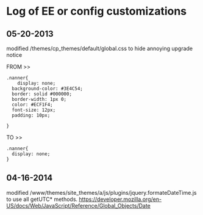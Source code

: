 # Log of EE or config customizations

## 05-20-2013

modified /themes/cp_themes/default/global.css to hide annoying upgrade notice

FROM >>
```
.nanner{
    display: none;
  background-color: #3E4C54;
  border: solid #000000;
  border-width: 1px 0;
  color: #ECF1F4;
  font-size: 12px;
  padding: 10px;

}
```

TO >>
```
.nanner{
  display: none;
}
```


## 04-16-2014
modified /www/themes/site_themes/a/js/plugins/jquery.formateDateTime.js to use all getUTC* methods.
https://developer.mozilla.org/en-US/docs/Web/JavaScript/Reference/Global_Objects/Date